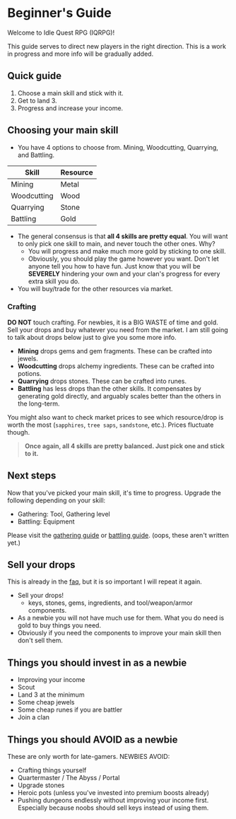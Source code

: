 # Beginner's Guide

Welcome to Idle Quest RPG (IQRPG)!

This guide serves to direct new players in the right direction. This is a work in progress and more info will be gradually added.

## Quick guide

1. Choose a main skill and stick with it.
2. Get to land 3.
3. Progress and increase your income.

## Choosing your main skill

- You have 4 options to choose from. Mining, Woodcutting, Quarrying, and Battling.

| Skill | Resource |
| ----- | -------- |
| Mining | Metal|
| Woodcutting | Wood |
| Quarrying | Stone |
| Battling | Gold |

- The general consensus is that **all 4 skills are pretty equal**. You will want to only pick one skill to main, and never touch the other ones. Why?
    - You will progress and make much more gold by sticking to one skill.
    - Obviously, you should play the game however you want. Don't let anyone tell you how to have fun. Just know that you will be **SEVERELY** hindering your own and your clan's progress for every extra skill you do.
- You will buy/trade for the other resources via market.

### Crafting

**DO NOT** touch crafting. For newbies, it is a BIG WASTE of time and gold. Sell your drops and buy whatever you need from the market. I am still going to talk about drops below just to give you some more info.

- **Mining** drops gems and gem fragments. These can be crafted into jewels.
- **Woodcutting** drops alchemy ingredients. These can be crafted into potions.
- **Quarrying** drops stones. These can be crafted into runes.
- **Battling** has less drops than the other skills. It compensates by generating gold directly, and arguably scales better than the others in the long-term.


You might also want to check market prices to see which resource/drop is worth the most (`sapphires`, `tree saps`, `sandstone`, etc.). Prices fluctuate though.

> **Once again, all 4 skills are pretty balanced. Just pick one and stick to it.**

## Next steps

Now that you've picked your main skill, it's time to progress. Upgrade the following depending on your skill:

- Gathering: Tool, Gathering level
- Battling: Equipment

Please visit the [gathering guide](/guides/gatherer.md) or [battling guide](/guides/battler.md). (oops, these aren't written yet.)

## Sell your drops

This is already in the [faq](../faq.md), but it is so important I will repeat it again.

- Sell your drops!
    - keys, stones, gems, ingredients, and tool/weapon/armor components.
- As a newbie you will not have much use for them. What you do need is gold to buy things you need.
- Obviously if you need the components to improve your main skill then don't sell them.

## Things you should invest in as a newbie

- Improving your income
- Scout
- Land 3 at the minimum
- Some cheap jewels
- Some cheap runes if you are battler
- Join a clan

## Things you should AVOID as a newbie

These are only worth for late-gamers. NEWBIES AVOID:

- Crafting things yourself
- Quartermaster / The Abyss / Portal
- Upgrade stones
- Heroic pots (unless you've invested into premium boosts already)
- Pushing dungeons endlessly without improving your income first. Especially because noobs should sell keys instead of using them.
